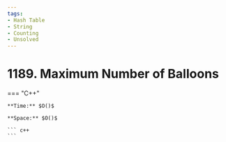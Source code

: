 ```yaml
---
tags:
- Hash Table
- String
- Counting
- Unsolved
---
```



# 1189. Maximum Number of Balloons

=== "C++"

    **Time:** $O()$

    **Space:** $O()$

    ``` c++
    ```